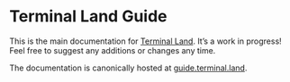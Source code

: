 # Terminal Land Guide

This is the main documentation for [Terminal Land](https://terminal.land). It’s a work in progress! Feel free to suggest any additions or changes any time.

The documentation is canonically hosted at [guide.terminal.land](https://guide.terminal.land).
